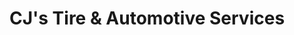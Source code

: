 ---
title: "CJ's Tire & Automotive Services"
url: /exton/cjs-tire-and-automotive-services/
shop: car repair
---